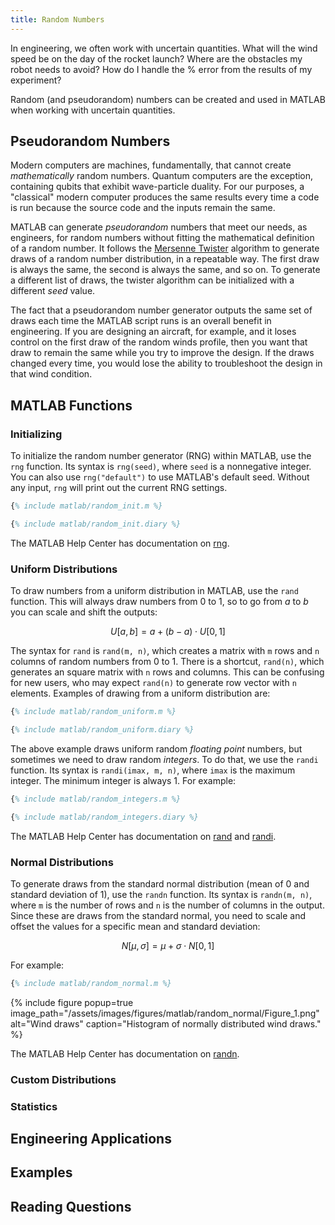 ```yaml
---
title: Random Numbers
---
```


In engineering, we often work with uncertain quantities.
What will the wind speed be on the day of the rocket launch?
Where are the obstacles my robot needs to avoid?
How do I handle the % error from the results of my experiment?

Random (and pseudorandom) numbers can be created and used in MATLAB when working with uncertain quantities.

## Pseudorandom Numbers

Modern computers are machines, fundamentally, that cannot create *mathematically* random numbers.
Quantum computers are the exception, containing qubits that exhibit wave-particle duality.
For our purposes, a "classical" modern computer produces the same results every time a code is run because the source code and the inputs remain the same.

MATLAB can generate *pseudorandom* numbers that meet our needs, as engineers, for random numbers without fitting the mathematical definition of a random number.
It follows the [Mersenne Twister](https://blogs.mathworks.com/cleve/2015/04/17/random-number-generator-mersenne-twister/#4785d541-7c1d-4a09-be7d-067b628acf19) algorithm to generate draws of a random number distribution, in a repeatable way.
The first draw is always the same, the second is always the same, and so on.
To generate a different list of draws, the twister algorithm can be initialized with a different *seed* value.

The fact that a pseudorandom number generator outputs the same set of draws each time the MATLAB script runs is an overall benefit in engineering.
If you are designing an aircraft, for example, and it loses control on the first draw of the random winds profile, then you want that draw to remain the same while you try to improve the design.
If the draws changed every time, you would lose the ability to troubleshoot the design in that wind condition.

## MATLAB Functions

### Initializing

To initialize the random number generator (RNG) within MATLAB, use the `rng` function.
Its syntax is `rng(seed)`, where `seed` is a nonnegative integer.
You can also use `rng("default")` to use MATLAB's default seed.
Without any input, `rng` will print out the current RNG settings.

```matlab
{% include matlab/random_init.m %}
```

```matlab
{% include matlab/random_init.diary %}
```

The MATLAB Help Center has documentation on 
[rng](https://www.mathworks.com/help/matlab/ref/rng.html).

### Uniform Distributions

To draw numbers from a uniform distribution in MATLAB, use the `rand` function.
This will always draw numbers from 0 to 1, so to go from $a$ to $b$ you can scale and shift the outputs:

$$ U[a, b] = a + (b - a) \cdot U[0, 1] $$

The syntax for `rand` is `rand(m, n)`, which creates a matrix with `m` rows and `n` columns of random numbers from 0 to 1.
There is a shortcut, `rand(n)`, which generates an square matrix with `n` rows and columns.
This can be confusing for new users, who may expect `rand(n)` to generate row vector with `n` elements.
Examples of drawing from a uniform distribution are:

```matlab
{% include matlab/random_uniform.m %}
```

```matlab
{% include matlab/random_uniform.diary %}
```

The above example draws uniform random *floating point* numbers, but sometimes we need to draw random *integers*.
To do that, we use the `randi` function.
Its syntax is `randi(imax, m, n)`, where `imax` is the maximum integer.
The minimum integer is always 1.
For example:

```matlab
{% include matlab/random_integers.m %}
```

```matlab
{% include matlab/random_integers.diary %}
```

The MATLAB Help Center has documentation on 
[rand](https://www.mathworks.com/help/matlab/ref/double.rand.html) and
[randi](https://www.mathworks.com/help/matlab/ref/double.randi.html).

### Normal Distributions

To generate draws from the standard normal distribution (mean of 0 and standard deviation of 1), use the `randn` function.
Its syntax is `randn(m, n)`, where `m` is the number of rows and `n` is the number of columns in the output.
Since these are draws from the standard normal, you need to scale and offset the values for a specific mean and standard deviation:

$$ N[\mu, \sigma] = \mu + \sigma \cdot N[0, 1] $$

For example:

```matlab
{% include matlab/random_normal.m %}
```

{% include figure popup=true image_path="/assets/images/figures/matlab/random_normal/Figure_1.png" alt="Wind draws" caption="Histogram of normally distributed wind draws." %}

The MATLAB Help Center has documentation on
[randn](https://www.mathworks.com/help/matlab/ref/double.randn.html).

### Custom Distributions

### Statistics

## Engineering Applications

## Examples

## Reading Questions
